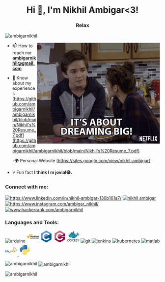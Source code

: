 

<h1 align="center">Hi 👋, I'm Nikhil Ambigar<3!</h1>
<h3 align="center">Relax</h3>

<p align="left"> <a href="https://github.com/ryo-ma/github-profile-trophy"><img src="https://github-profile-trophy.vercel.app/?username=ambigarnikhil" alt="ambigarnikhil" /></a> </p>
  
 <img align="right" alt="Coding" width="400" src="https://github.com/ambigarnikhil/ambigarnikhil/blob/main/its-about-dreaming-big-dream-big.gif">


- 📫 How to reach me **ambigarnikhil@gmail.com**

- 📄 Know about my experiences [https://github.com/ambigarnikhil/ambigarnikhil/blob/main/Nikhil's%20Resume_7.pdf](https://github.com/ambigarnikhil/ambigarnikhil/blob/main/Nikhil's%20Resume_7.pdf)
  
  -🌍 Personal Website [https://sites.google.com/view/nikhil-ambigar]
  

- ⚡ Fun fact **I think I m jovial😁.**

<h3 align="left">Connect with me:</h3>
<p align="left">
<a href="https://linkedin.com/in/https://www.linkedin.com/in/nikhil-ambigar-130b161a7/" target="blank"><img align="center" src="https://raw.githubusercontent.com/rahuldkjain/github-profile-readme-generator/master/src/images/icons/Social/linked-in-alt.svg" alt="https://www.linkedin.com/in/nikhil-ambigar-130b161a7/" height="30" width="40" /></a>
<a href="https://fb.com/nikhil ambigar" target="blank"><img align="center" src="https://raw.githubusercontent.com/rahuldkjain/github-profile-readme-generator/master/src/images/icons/Social/facebook.svg" alt="nikhil ambigar" height="30" width="40" /></a>
<a href="https://instagram.com/https://www.instagram.com/ambigar_nikhil/" target="blank"><img align="center" src="https://raw.githubusercontent.com/rahuldkjain/github-profile-readme-generator/master/src/images/icons/Social/instagram.svg" alt="https://www.instagram.com/ambigar_nikhil/" height="30" width="40" /></a>
<a href="https://www.hackerrank.com/www.hackerrank.com/ambigarnikhil" target="blank"><img align="center" src="https://raw.githubusercontent.com/rahuldkjain/github-profile-readme-generator/master/src/images/icons/Social/hackerrank.svg" alt="www.hackerrank.com/ambigarnikhil" height="30" width="40" /></a>
</p>

<h3 align="left">Languages and Tools:</h3>
<p align="left"> <a href="https://www.arduino.cc/" target="_blank" rel="noreferrer"> <img src="https://cdn.worldvectorlogo.com/logos/arduino-1.svg" alt="arduino" width="40" height="40"/> </a> <a href="https://aws.amazon.com" target="_blank" rel="noreferrer"> <img src="https://raw.githubusercontent.com/devicons/devicon/master/icons/amazonwebservices/amazonwebservices-original-wordmark.svg" alt="aws" width="40" height="40"/> </a> <a href="https://www.cprogramming.com/" target="_blank" rel="noreferrer"> <img src="https://raw.githubusercontent.com/devicons/devicon/master/icons/c/c-original.svg" alt="c" width="40" height="40"/> </a> <a href="https://www.w3schools.com/cpp/" target="_blank" rel="noreferrer"> <img src="https://raw.githubusercontent.com/devicons/devicon/master/icons/cplusplus/cplusplus-original.svg" alt="cplusplus" width="40" height="40"/> </a> <a href="https://www.docker.com/" target="_blank" rel="noreferrer"> <img src="https://raw.githubusercontent.com/devicons/devicon/master/icons/docker/docker-original-wordmark.svg" alt="docker" width="40" height="40"/> </a> <a href="https://git-scm.com/" target="_blank" rel="noreferrer"> <img src="https://www.vectorlogo.zone/logos/git-scm/git-scm-icon.svg" alt="git" width="40" height="40"/> </a> <a href="https://www.jenkins.io" target="_blank" rel="noreferrer"> <img src="https://www.vectorlogo.zone/logos/jenkins/jenkins-icon.svg" alt="jenkins" width="40" height="40"/> </a> <a href="https://kubernetes.io" target="_blank" rel="noreferrer"> <img src="https://www.vectorlogo.zone/logos/kubernetes/kubernetes-icon.svg" alt="kubernetes" width="40" height="40"/> </a> <a href="https://www.mathworks.com/" target="_blank" rel="noreferrer"> <img src="https://upload.wikimedia.org/wikipedia/commons/2/21/Matlab_Logo.png" alt="matlab" width="40" height="40"/> </a> <a href="https://www.mysql.com/" target="_blank" rel="noreferrer"> <img src="https://raw.githubusercontent.com/devicons/devicon/master/icons/mysql/mysql-original-wordmark.svg" alt="mysql" width="40" height="40"/> </a> <a href="https://www.python.org" target="_blank" rel="noreferrer"> <img src="https://raw.githubusercontent.com/devicons/devicon/master/icons/python/python-original.svg" alt="python" width="40" height="40"/> </a> </p>

<p><img align="left" src="https://github-readme-stats.vercel.app/api/top-langs?username=ambigarnikhil&show_icons=true&locale=en&layout=compact" alt="ambigarnikhil" /></p>

<p>&nbsp;<img align="center" src="https://github-readme-stats.vercel.app/api?username=ambigarnikhil&show_icons=true&locale=en" alt="ambigarnikhil" /></p>

<p><img align="center" src="https://github-readme-streak-stats.herokuapp.com/?user=ambigarnikhil&" alt="ambigarnikhil" /></p>
